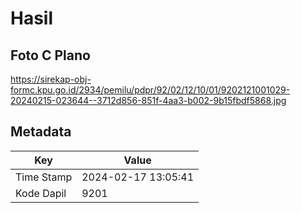# Hasil

## Foto C Plano

https://sirekap-obj-formc.kpu.go.id/2934/pemilu/pdpr/92/02/12/10/01/9202121001029-20240215-023644--3712d856-851f-4aa3-b002-9b15fbdf5868.jpg


## Metadata

| Key        | Value               |
| ---------- | ------------------- |
| Time Stamp | 2024-02-17 13:05:41 |
| Kode Dapil | 9201                |



